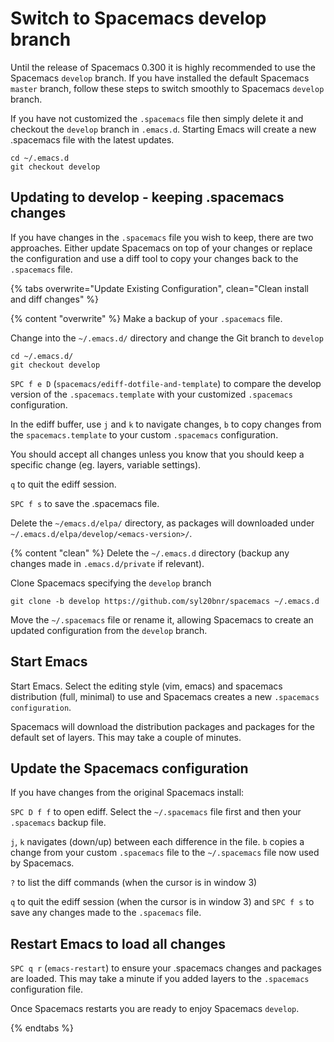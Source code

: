 # Switch to Spacemacs develop branch
Until the release of Spacemacs 0.300 it is highly recommended to use the Spacemacs `develop` branch. If you have installed the default Spacemacs `master` branch, follow these steps to switch smoothly to Spacemacs `develop` branch.

If you have not customized the `.spacemacs` file then simply delete it and checkout the `develop` branch in `.emacs.d`.  Starting Emacs will create a new .spacemacs file with the latest updates.

```shell
cd ~/.emacs.d
git checkout develop
```

## Updating to develop - keeping .spacemacs changes
If you have changes in the `.spacemacs` file you wish to keep, there are two approaches.  Either update Spacemacs on top of your changes or replace the configuration and use a diff tool to copy your changes back to the `.spacemacs` file.

{% tabs overwrite="Update Existing Configuration", clean="Clean install and diff changes" %}

<!-- Update existing Spacemacs configuration in place -->

{% content "overwrite" %}
Make a backup of your `.spacemacs` file.

Change into the `~/.emacs.d/` directory and change the Git branch to `develop`

```shell
cd ~/.emacs.d/
git checkout develop
```

`SPC f e D` (`spacemacs/ediff-dotfile-and-template`) to compare the develop version of the `.spacemacs.template` with your customized `.spacemacs` configuration.

In the ediff buffer, use `j` and `k` to navigate changes, `b` to copy changes from the `spacemacs.template` to your custom `.spacemacs` configuration.

You should accept all changes unless you know that you should keep a specific change (eg. layers, variable settings).

`q` to quit the ediff session.

`SPC f s` to save the .spacemacs file.

Delete the `~/emacs.d/elpa/` directory, as packages will downloaded under `~/.emacs.d/elpa/develop/<emacs-version>/`.


<!-- Clean Spacemacs install, using ediff to add any changes -->

{% content "clean" %}
Delete the `~/.emacs.d` directory (backup any changes made in `.emacs.d/private` if relevant).

Clone Spacemacs specifying the `develop` branch

```shell
git clone -b develop https://github.com/syl20bnr/spacemacs ~/.emacs.d
```

Move the  `~/.spacemacs` file or rename it, allowing Spacemacs to create an updated configuration from the `develop` branch.


## Start Emacs
Start Emacs.  Select the editing style (vim, emacs) and spacemacs distribution (full, minimal) to use and Spacemacs creates a new `.spacemacs configuration`.

Spacemacs will download the distribution packages and packages for the default set of layers.  This may take a couple of minutes.


## Update the Spacemacs configuration
If you have changes from the original Spacemacs install:

`SPC D f f` to open ediff.  Select the `~/.spacemacs` file first and then your `.spacemacs` backup file.

`j`, `k` navigates (down/up) between each difference in the file.  `b` copies a change from your custom `.spacemacs` file to the `~/.spacemacs` file now used by Spacemacs.

`?` to list the diff commands (when the cursor is in window 3)

`q` to quit the ediff session (when the cursor is in window 3) and `SPC f s` to save any changes made to the `.spacemacs` file.

## Restart Emacs to load all changes
`SPC q r` (`emacs-restart`) to ensure your .spacemacs changes and packages are loaded.  This may take a minute if you added layers to the `.spacemacs` configuration file.

Once Spacemacs restarts you are ready to enjoy Spacemacs `develop`.

{% endtabs %}
